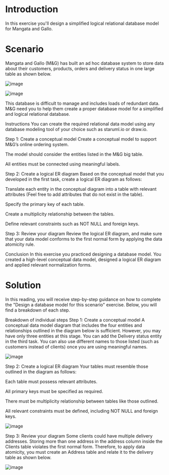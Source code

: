 # Introduction

In this exercise you'll design a simplified logical relational database model for Mangata and Gallo.


# Scenario

Mangata and Gallo (M&G) has built an ad hoc database system to store data about their customers, products, orders and delivery status in one large table as shown below.

![image](https://github.com/janaom/Meta-Database-Engineer-Professional-Certificate/assets/83917694/203abe7c-4f19-4200-b982-2c0e76376917)

![image](https://github.com/janaom/Meta-Database-Engineer-Professional-Certificate/assets/83917694/89366924-6e8d-4377-85ed-2ceaf561a6c5)



This database is difficult to manage and includes loads of redundant data. M&G need you to help them create a proper database model for a simplified and logical relational database.


Instructions
You can create the required relational data model using any database modeling tool of your choice such as staruml.io or draw.io. 


Step 1: Create a conceptual model
Create a conceptual model to support M&G’s online ordering system. 

The model should consider the entities listed in the M&G big table. 

All entities must be connected using meaningful labels.


Step 2: Create a logical ER diagram
Based on the conceptual model that you developed in the first task, create a logical ER diagram as follows:

Translate each entity in the conceptual diagram into a table with relevant attributes (Feel free to add attributes that do not exist in the table).

Specify the primary key of each table.

Create a multiplicity relationship between the tables.

Define relevant constraints such as NOT NULL and foreign keys.


Step 3: Review your diagram
Review the logical ER diagram, and make sure that your data model conforms to the first normal form by applying the data atomicity rule.


Conclusion
In this exercise you practiced designing a database model. You created a high-level conceptual data model, designed a logical ER diagram and applied relevant normalization forms.

# Solution

In this reading, you will receive step-by-step guidance on how to complete the "Design a database model for this scenario" exercise. Below, you will find a breakdown of each step.

 

Breakdown of individual steps
Step 1: Create a conceptual model
A conceptual data model diagram that includes the four entities and relationships outlined in the diagram below is sufficient. However, you may have only three entities at this stage. You can add the Delivery status entity in the third task. You can also use different names to those listed (such as customers instead of clients) once you are using meaningful names.

![image](https://github.com/janaom/Meta-Database-Engineer-Professional-Certificate/assets/83917694/9d562bdd-3984-410b-8098-bc58ec9a270c)

Step 2: Create a logical ER diagram
 Your tables must resemble those outlined in the diagram as follows:

Each table must possess relevant attributes.

All primary keys must be specified as required.

There must be multiplicity relationship between tables like those outlined.

All relevant constraints must be defined, including NOT NULL and foreign keys.

![image](https://github.com/janaom/Meta-Database-Engineer-Professional-Certificate/assets/83917694/37b7b78c-1fd0-40ec-bea2-228f39675f5f)

Step 3: Review your diagram
Some clients could have multiple delivery addresses. Storing more than one address in the address column inside the Clients table violates the first normal form. Therefore, to apply data atomicity, you must create an Address table and relate it to the delivery table as shown below.

![image](https://github.com/janaom/Meta-Database-Engineer-Professional-Certificate/assets/83917694/691298d7-7cfc-4fdf-8651-e8dd0c51a851)



